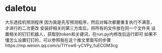 # daletou
大乐透挂机预测程序
因为我是先写预测程序，然后对每次都要重复执行不满意，才进行的二次更改
安装好相关的第三方库后，将所有的文件放在同一个文件夹
设置相关的钉钉机器人，获取到token和关键词，在run.py内修改后运行即可
如果不懂怎么设置钉钉的，可以参照我在这个推文里面写的步骤https://mp.weixin.qq.com/s/TIYxw6-yCVPy_fuECGM3cg
